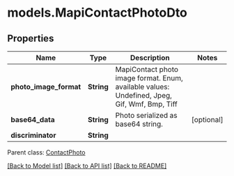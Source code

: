 # models.MapiContactPhotoDto
## Properties
Name | Type | Description | Notes
------------ | ------------- | ------------- | -------------
**photo_image_format** | **String** | MapiContact photo image format. Enum, available values: Undefined, Jpeg, Gif, Wmf, Bmp, Tiff | 
**base64_data** | **String** | Photo serialized as base64 string.              | [optional] 
**discriminator** | **String** |  | 

 Parent class: [ContactPhoto](ContactPhoto.md)

[[Back to Model list]](README.md#documentation-for-models) [[Back to API list]](README.md#documentation-for-api-endpoints) [[Back to README]](README.md)


